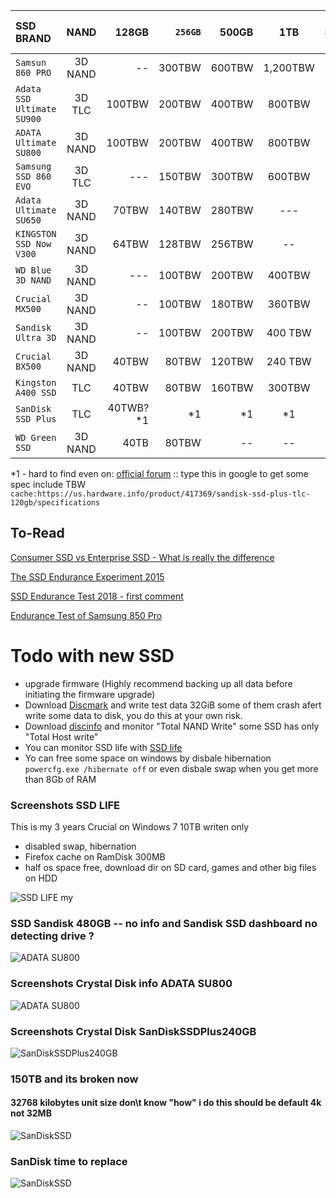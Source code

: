 
| SSD BRAND     | NAND | 128GB  | `256GB`  | 500GB  | 1TB  | Source | Warrany | Review sort by negative |
| :---------- |:-------------:| -----:| -----:| -----:| :-----:| -----:| -----:| -----:|
| `Samsun 860 PRO` | 3D NAND |  -- |  300TBW  |  600TBW | 1,200TBW  | [HTML](https://www.samsung.com/semiconductor/minisite/ssd/product/consumer/860pro/) | `5-years` | [*](https://www.amazon.com/Samsung-512GB-V-NAND-Solid-MZ-76P512BW/product-reviews/B07836C6YV/ref=cm_cr_arp_d_viewopt_sr?ie=UTF8&filterByStar=critical&reviewerType=all_reviews&pageNumber=1#reviews-filter-bar) |
| `Adata SSD Ultimate SU900` | 3D TLC |  100TBW |  200TBW  |  400TBW  |  800TBW  | [PDF](https://www.adata.com/upload/downloadfile/Datasheet_SU900_EN_20170710.pdf) | `5-years`  | [*](https://www.amazon.com/ADATA-SU900-Ultimate-Internal-Solid/product-reviews/B01N5JJ7H9/ref=cm_cr_arp_d_viewopt_sr?ie=UTF8&filterByStar=critical&reviewerType=all_reviews&pageNumber=1#reviews-filter-bar) |
| `ADATA Ultimate SU800 ` | 3D NAND |  100TBW |  200TBW  |  400TBW | 800TBW | [HTML](https://www.adata.com/upload/downloadfile/Datasheet_SU800_EN_20180503.pdf) | _3-years_  | [*](https://www.amazon.com/ADATA-SU800-128GB-3D-NAND-ASU800SS-128GT-C/product-reviews/B01K8A29BE/ref=cm_cr_dp_d_hist_1?ie=UTF8&filterByStar=one_star&reviewerType=all_reviews#reviews-filter-bar) |
| `Samsung SSD 860 EVO`      | 3D TLC |  --- |  150TBW  |  300TBW  |  600TBW  | [HTML](https://www.samsung.com/semiconductor/minisite/ssd/product/consumer/860evo/) | `5-years` | [*](https://www.amazon.com/Samsung-500GB-Internal-MZ-76E500B-AM/product-reviews/B0781Z7Y3S/ref=cm_cr_arp_d_viewopt_sr?ie=UTF8&filterByStar=critical&reviewerType=all_reviews&pageNumber=1#reviews-filter-bar) |
| `Adata Ultimate SU650` | 3D NAND |  70TBW |  140TBW  |  280TBW | ---  | [PDF](https://www.adata.com/upload/downloadfile/Datasheet%20-%20Ultimate%20SU650_EN_20170908.pdf) | _3-years_  |-- |
| `KINGSTON SSD Now  V300` | 3D NAND |  64TBW  |  128TBW  |  256TBW | --  | [HTML](https://www.kingston.com/datasheets/sv300s3_us.pdf) | _3-years_  |-- |
| `WD Blue 3D NAND` | 3D NAND |  --- | 100TBW | 200TBW | 400TBW | [PDF](https://www.wd.com/content/dam/wdc/website/downloadable_assets/eng/spec_data_sheet/2879-800092.pdf) | `5-years`  | [*](https://www.amazon.com/Blue-NAND-500GB-SSD-WDS500G2B0A/product-reviews/B073SBZ8YH/ref=cm_cr_arp_d_viewopt_sr?ie=UTF8&filterByStar=critical&reviewerType=all_reviews&pageNumber=1#reviews-filter-bar) |
| `Crucial MX500` | 3D NAND |  -- |  100TBW  |  180TBW  |  360TBW  | [HTML](https://www.crucial.com/usa/en/storage-ssd-comparison) | `5-years`  |-- |
| `Sandisk Ultra 3D` | 3D NAND |  -- |  100TBW  |  200TBW | 400 TBW  | [HTML](https://www.sandisk.com/home/ssd/ultra-3d-ssd) | _3-years_  |-- |
| `Crucial BX500` | 3D NAND |  40TBW |  80TBW  |  120TBW | 240 TBW  | [HTML](https://www.crucial.com/usa/en/storage-ssd-comparison) | _3-years_  |-- |
| `Kingston A400 SSD ` | TLC | 40TBW  | 80TBW   | 160TBW   |  300TBW  | [PDF](https://www.kingston.com/datasheets/SA400S37_us.pdf) | _3-years_  |-- |
| `SanDisk SSD Plus` | TLC |  40TWB?*1 | *1 |  *1 | *1  | [HTML](http://webcache.googleusercontent.com/search?client=firefox-b&q=cache%3Ahttps%3A%2F%2Fus.hardware.info%2Fproduct%2F417369%2Fsandisk-ssd-plus-tlc-120gb%2Fspecifications) | _3-years_  |-- |
| `WD Green SSD` | 3D NAND |  40TB| 80TBW |  -- | --  | [HTML](https://www.wd.com/content/dam/wdc/website/downloadable_assets/eng/spec_data_sheet/2879-800083.pdf) | _3-years_  |-- |

*1 - hard to find even on: [official forum](https://forums.sandisk.com/t5/SanDisk-SSD-Plus/TBW/td-p/367680) :: type this in google to get some spec include TBW `cache:https://us.hardware.info/product/417369/sandisk-ssd-plus-tlc-120gb/specifications`

## To-Read
[Consumer SSD vs Enterprise SSD - What is really the difference](https://www.reddit.com/r/sysadmin/comments/8nfnjn/consumer_ssd_vs_enterprise_ssd_what_is_really_the/
)

[The SSD Endurance Experiment 2015](https://techreport.com/review/27909/the-ssd-endurance-experiment-theyre-all-dead/2)

[SSD Endurance Test 2018 - first comment](https://www.reddit.com/r/hardware/comments/6jk9j9/ssd_endurance_test_bx200_dead_after_187tb_850_pro/)

[Endurance Test of Samsung 850 Pro](https://www.guru3d.com/news-story/endurance-test-of-samsung-850-pro-comes-to-an-end-after-9100tb-of-writes.html)

# Todo with new SSD
- upgrade firmware (Highly recommend backing up all data before initiating the firmware upgrade)
- Download [Discmark](http://crystalmark.info/en/download/#h2) and write test data 32GiB some of them crash afert write some data to disk, you do this at your own risk.
- Download [discinfo](http://crystalmark.info/en/download/) and monitor "Total NAND Write" some SSD has only "Total Host write"
- You can monitor SSD life with [SSD life](http://ssd-life.com/eng/download-ssdlife.html)
- Yo can free some space on windows by disbale hibernation `powercfg.exe /hibernate off` or even disbale swap when you get more than 8Gb of RAM



### Screenshots SSD LIFE
This is my 3 years Crucial on Windows 7 10TB writen only
- disabled swap, hibernation
- Firefox cache on RamDisk 300MB
- half os space free, download dir on SD card, games and other big files on HDD

![SSD LIFE my](https://github.com/Usernameisalreadytaken5/SSDTWB/blob/master/SSDLIFE.png)

### SSD Sandisk 480GB -- no info and Sandisk SSD dashboard no detecting drive ? 
![ADATA SU800](https://github.com/Usernameisalreadytaken5/SSDTWB/blob/master/SSD%20PLUS%20480GB%20no%20info.png)


### Screenshots Crystal Disk info ADATA SU800
![ADATA SU800](https://github.com/Usernameisalreadytaken5/SSDTWB/blob/master/ADATA%20SU800.png)

### Screenshots Crystal Disk SanDiskSSDPlus240GB
![SanDiskSSDPlus240GB](https://github.com/Usernameisalreadytaken5/SSDTWB/blob/master/SanDiskSSDPlus240GB.png)

### 150TB and its broken now
#### 32768 kilobytes unit size don\t know "how" i do this should be default 4k not 32MB
![SanDiskSSD](https://github.com/Usernameisalreadytaken5/SSDTWB/blob/master/anditsstarttodie.png)


### SanDisk time to replace
![SanDiskSSD](https://github.com/Usernameisalreadytaken5/SSDTWB/blob/master/SanDisk128GB11.png
)



